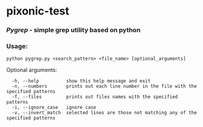 # pixonic-test

### ***Pygrep***  - simple grep utility based on python

### Usage:
```
python pygrep.py <search_pattern> <file_name> [optional_arguments]
```
Optional arguments:
```
  -h, --help          show this help message and exit
  -n, --numbers       prints out each line number in the file with the specified patterns
  -f, --files         prints out files names with the specified patterns
  -i, --ignore_case   ignore case
  -v, --invert_match  selected lines are those not matching any of the specified patterns
```